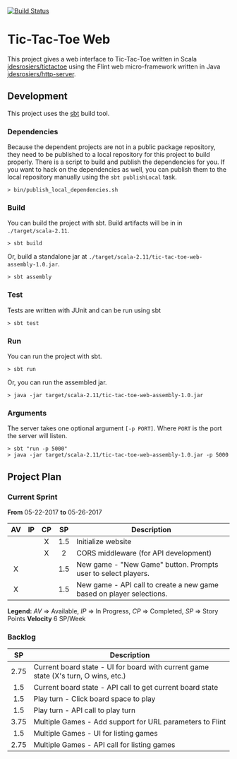 [![Build Status](https://travis-ci.org/jdesrosiers/tic-tac-toe-web.svg?branch=master)](https://travis-ci.org/jdesrosiers/tic-tac-toe-web)

Tic-Tac-Toe Web
===============
This project gives a web interface to Tic-Tac-Toe written in Scala [jdesrosiers/tictactoe](https://github.com/jdesrosiers/tictactoe) using the Flint web micro-framework written in Java [jdesrosiers/http-server](https://github.com/jdesrosiers/http-server).

Development
-----------
This project uses the [sbt](http://www.scala-sbt.org/) build tool.

### Dependencies
Because the dependent projects are not in a public package repository, they need to be published to a local repository for this project to build properly.  There is a script to build and publish the dependencies for you.  If you want to hack on the dependencies as well, you can publish them to the local repository manually using the `sbt publishLocal` task.

```shell
> bin/publish_local_dependencies.sh
```

### Build
You can build the project with sbt.  Build artifacts will be in in `./target/scala-2.11`.

```shell
> sbt build
```

Or, build a standalone jar at `./target/scala-2.11/tic-tac-toe-web-assembly-1.0.jar`.

```shell
> sbt assembly
```

### Test
Tests are written with JUnit and can be run using sbt

```shell
> sbt test
```

### Run
You can run the project with sbt.

```shell
> sbt run
```

Or, you can run the assembled jar.

```shell
> java -jar target/scala-2.11/tic-tac-toe-web-assembly-1.0.jar
```

### Arguments
The server takes one optional argument `[-p PORT]`.  Where `PORT` is the port the server will listen.

```
> sbt "run -p 5000"
> java -jar target/scala-2.11/tic-tac-toe-web-assembly-1.0.jar -p 5000
```

Project Plan
------------

### Current Sprint
**From** 05-22-2017 **to** 05-26-2017

| AV  | IP  | CP  | SP  | Description |
|:---:|:---:|:---:|:---:|-------------|
|     |     |  X  | 1.5 | Initialize website
|     |     |  X  |  2  | CORS middleware (for API development)
|  X  |     |     | 1.5 | New game - "New Game" button.  Prompts user to select players.
|  X  |     |     | 1.5 | New game - API call to create a new game based on player selections.

**Legend:** *AV* => Available, *IP* => In Progress, *CP* => Completed, *SP* => Story Points
**Velocity** 6 SP/Week

### Backlog
| SP  | Description |
|:---:|-------------|
| 2.75| Current board state - UI for board with current game state (X's turn, O wins, etc.)
| 1.5 | Current board state - API call to get current board state
| 1.5 | Play turn - Click board space to play
| 1.5 | Play turn - API call to play turn
| 3.75| Multiple Games - Add support for URL parameters to Flint
| 1.5 | Multiple Games - UI for listing games
| 2.75| Multiple Games - API call for listing games
